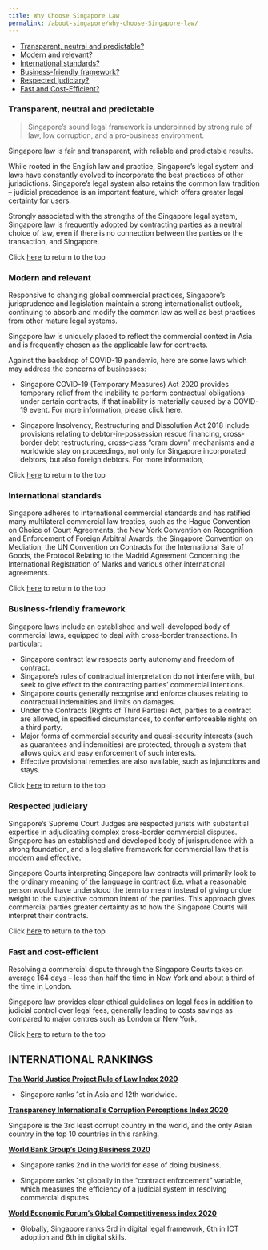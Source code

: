 ```yaml
---
title: Why Choose Singapore Law
permalink: /about-singapore/why-choose-Singapore-law/
---
```


- [Transparent, neutral and predictable?](#transparent-neutral-and-predictable)
- [Modern and relevant?](#modern-and-relevant)
- [International standards?](#international-standards)
- [Business-friendly framework?](#Business-friendly-framework)
- [Respected judiciary?](#Respected-judiciary) 
- [Fast and Cost-Efficient?](#Fast-and-Cost-Efficient) 



### <a name="transparent-neutral-and-predictable"></a> Transparent, neutral and predictable

> Singapore’s sound legal framework is underpinned by strong rule of
> law, low corruption, and a pro-business environment.

Singapore law is fair and transparent, with reliable and predictable results.

While rooted in the English law and practice, Singapore’s legal system and laws have constantly evolved to incorporate the best practices of other jurisdictions. Singapore’s legal system also retains the common law tradition – judicial precedence is an important feature, which offers greater legal certainty for users.

Strongly associated with the strengths of the Singapore legal system, Singapore law is frequently adopted by contracting parties as a neutral choice of law, even if there is no connection between the parties or the transaction, and Singapore.

Click [here](#top) to return to the top



### <a name="modern-and-relevant"></a> Modern and relevant

Responsive to changing global commercial practices, Singapore’s jurisprudence and legislation maintain a strong internationalist outlook, continuing to absorb and modify the common law as well as best practices from other mature legal systems.

Singapore law is uniquely placed to reflect the commercial context in Asia and is frequently chosen as the applicable law for contracts.

Against the backdrop of COVID-19 pandemic, here are some laws which may address the concerns of businesses:

 - Singapore COVID-19 (Temporary Measures) Act 2020 provides temporary relief from the inability to perform contractual obligations under   certain contracts, if that inability is materially caused by a
   COVID-19 event. For more information, please click  here.
   
 - Singapore Insolvency, Restructuring and Dissolution Act 2018 include provisions relating to debtor-in-possession rescue financing, cross-border debt restructuring, cross-class “cram down” mechanisms   and a worldwide stay on proceedings, not only for Singapore   incorporated debtors, but also foreign debtors. For more information,
  
Click [here](#top) to return to the top



### <a name="international-standards"></a> International standards

Singapore adheres to international commercial standards and has ratified many multilateral commercial law treaties, such as the Hague Convention on Choice of Court Agreements, the New York Convention on Recognition and Enforcement of Foreign Arbitral Awards, the Singapore Convention on Mediation,  the UN Convention on Contracts for the International Sale of Goods, the Protocol Relating to the Madrid Agreement Concerning the International Registration of Marks and various other international agreements.

Click [here](#top) to return to the top



### <a name="business-friendly-framework"></a> Business-friendly framework

Singapore laws include an established and well-developed body of commercial laws, equipped to deal with cross-border transactions. In particular:

 - Singapore contract law respects party autonomy and freedom of contract.
 - Singapore’s rules of contractual interpretation do not interfere with, but seek to give effect to the contracting parties’ commercial  intentions.
 - Singapore courts generally recognise and enforce clauses relating to contractual indemnities and limits on damages.
 - Under the Contracts (Rights of Third Parties) Act, parties to a contract are allowed, in specified circumstances, to confer enforceable rights on a third party.
 - Major forms of commercial security and quasi-security interests (such as guarantees and indemnities) are protected, through a system that allows quick and easy enforcement of such interests. 
 - Effective provisional remedies are also available, such as injunctions and stays.
 
 Click [here](#top) to return to the top
 
 
 
### <a name="respected-judiciary"></a> Respected judiciary

Singapore’s Supreme Court Judges are respected jurists with substantial expertise in adjudicating complex cross-border commercial disputes. Singapore has an established and developed body of jurisprudence with a strong foundation, and a legislative framework for commercial law that is modern and effective.

Singapore Courts interpreting Singapore law contracts will primarily look to the ordinary meaning of the language in contract (i.e. what a reasonable person would have understood the term to mean) instead of giving undue weight to the subjective common intent of the parties. This approach gives commercial parties greater certainty as to how the Singapore Courts will interpret their contracts.

Click [here](#top) to return to the top



### <a name="fast-and-cost-efficient"></a> Fast and cost-efficient

Resolving a commercial dispute through the Singapore Courts takes on average 164 days – less than half the time in New York and about a third of the time in London.

Singapore law provides clear ethical guidelines on legal fees in addition to judicial control over legal fees, generally leading to costs savings as compared to major centres such as London or New York.

Click [here](#top) to return to the top



## INTERNATIONAL RANKINGS ##

[**The World Justice Project Rule of Law Index 2020**](https://worldjusticeproject.org/our-work/research-and-data/wjp-rule-law-index-2020)

 - Singapore ranks 1st  in Asia and 12th  worldwide.

[**Transparency International’s Corruption Perceptions Index 2020**](https://www.transparency.org/en/cpi/2020/)

Singapore is the 3rd  least corrupt country in the world, and the only Asian country in the top 10 countries in this ranking.

[**World Bank Group’s Doing Business 2020**](https://www.doingbusiness.org/en/ranking)

 - Singapore ranks 2nd  in the world for ease of doing business.

 - Singapore ranks 1st  globally in the “contract enforcement” variable, which measures the efficiency of a judicial system in resolving commercial disputes.

[**World Economic Forum’s Global Competitiveness index 2020**](http://www3.weforum.org/docs/WEF_TheGlobalCompetitivenessReport2020.pdf)

 - Globally, Singapore ranks 3rd in digital legal framework, 6th in ICT adoption and 6th in digital skills.
